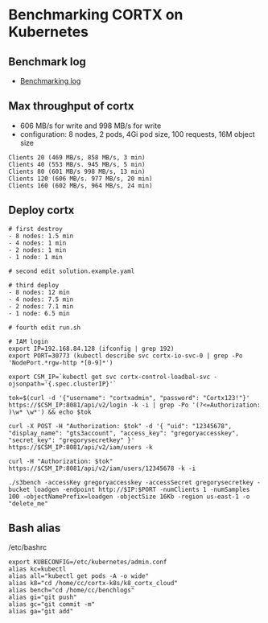 # Benchmarking CORTX on Kubernetes

## Benchmark log
- [Benchmarking log](https://docs.google.com/document/d/1ieDX__s8iYQXpIK7ei3SwIX79j4lxqLdPQyh6cg_7pg/edit)

## Max throughput of cortx
- 606 MB/s for write and 998 MB/s for write
- configuration: 8 nodes, 2 pods, 4Gi pod size, 100 requests, 16M object size 
```
Clients 20 (469 MB/s, 858 MB/s, 3 min)
Clients 40 (553 MB/s. 945 MB/s, 5 min) 
Clients 80 (601 MB/s 998 MB/s, 13 min)
Clients 120 (606 MB/s. 977 MB/s, 20 min)
Clients 160 (602 MB/s, 964 MB/s, 24 min)
```

## Deploy cortx
```
# first destroy
- 8 nodes: 1.5 min
- 4 nodes: 1 min
- 2 nodes: 1 min
- 1 node: 1 min

# second edit solution.example.yaml

# third deploy
- 8 nodes: 12 min
- 4 nodes: 7.5 min
- 2 nodes: 7.1 min
- 1 node: 6.5 min

# fourth edit run.sh

# IAM login
export IP=192.168.84.128 (ifconfig | grep 192)
export PORT=30773 (kubectl describe svc cortx-io-svc-0 | grep -Po 'NodePort.*rgw-http *[0-9]*')

export CSM_IP=`kubectl get svc cortx-control-loadbal-svc -ojsonpath='{.spec.clusterIP}'`

tok=$(curl -d '{"username": "cortxadmin", "password": "Cortx123!"}' https://$CSM_IP:8081/api/v2/login -k -i | grep -Po '(?<=Authorization: )\w* \w*') && echo $tok

curl -X POST -H "Authorization: $tok" -d '{ "uid": "12345678", "display_name": "gts3account", "access_key": "gregoryaccesskey", "secret_key": "gregorysecretkey" }' https://$CSM_IP:8081/api/v2/iam/users -k

curl -H "Authorization: $tok" https://$CSM_IP:8081/api/v2/iam/users/12345678 -k -i

./s3bench -accessKey gregoryaccesskey -accessSecret gregorysecretkey -bucket loadgen -endpoint http://$IP:$PORT -numClients 1 -numSamples 100 -objectNamePrefix=loadgen -objectSize 16Kb -region us-east-1 -o "delete_me"
```

## Bash alias
/etc/bashrc
```
export KUBECONFIG=/etc/kubernetes/admin.conf
alias kc=kubectl
alias all="kubectl get pods -A -o wide"
alias k8="cd /home/cc/cortx-k8s/k8_cortx_cloud"
alias bench="cd /home/cc/benchlogs"
alias gi="git push"
alias gc="git commit -m"
alias ga="git add"
```


